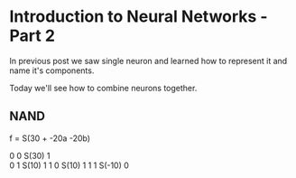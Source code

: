 # Introduction to Neural Networks - Part 2

In previous post we saw single neuron and learned how to represent it and name it's components.

Today we'll see how to combine neurons together.

## NAND

f = S(30 + -20a -20b)

0 0 S(30) 1  
0 1 S(10) 1
1 0 S(10) 1
1 1 S(-10) 0



